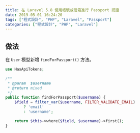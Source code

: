 ```yaml
---
title: 在 Laravel 5.8 使用帳號或信箱進行 Passport 認證
date: 2019-05-01 16:24:20
tags: ["程式設計", "PHP", "Laravel", "Passport"]
categories: ["程式設計", "PHP", "Laravel"]
---
```


## 做法

在 `User` 模型新增 `findForPassport()` 方法。

```PHP
use HasApiTokens;

/**
 * @param  $username
 * @return mixed
 */
public function findForPassport($username) {
    $field = filter_var($username, FILTER_VALIDATE_EMAIL)
        ? 'email'
        : 'username';

    return $this->where($field, $username)->first();
}
```
